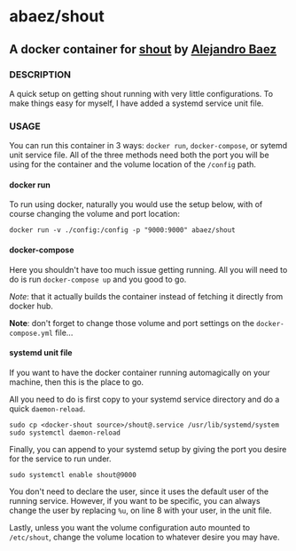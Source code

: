# abaez/shout
## A docker container for [shout][1] by [Alejandro Baez][3]

### DESCRIPTION
A quick setup on getting shout running with very little configurations. To make things easy for myself, I have added a systemd service unit file.

### USAGE
You can run this container in 3 ways: `docker run`, `docker-compose`, or sytemd unit service file. All of the three methods need both the port you will be using for the container and the volume location of the `/config` path.


#### docker run
To run using docker, naturally you would use the setup below, with of course changing the volume and port location:

```
docker run -v ./config:/config -p "9000:9000" abaez/shout
```

#### docker-compose
Here you shouldn't have too much issue getting running. All you will need to do is run `docker-compose up` and you good to go.

_Note_: that it actually builds the container instead of fetching it directly from docker hub.

__Note__: don't forget to change those volume and port settings on the `docker-compose.yml` file...

#### systemd unit file
If you want to have the docker container running automagically on your machine, then this is the place to go.

All you need to do is first copy to your systemd service directory and do a quick `daemon-reload`.

```
sudo cp <docker-shout source>/shout@.service /usr/lib/systemd/system
sudo systemctl daemon-reload
```

Finally, you can append to your systemd setup by giving the port you desire for the service to run under.

```
sudo systemctl enable shout@9000
```

You don't need to declare the user, since it uses the default user of the running service. However, if you want to be specific, you can always change the user by replacing `%u`, on line 8 with your user, in the unit file.

Lastly, unless you want the volume configuration auto mounted to `/etc/shout`, change the volume location to whatever desire you may have.

[1]: https://github.com/erming/shout
[2]: http://shout-irc.com/docs/getting_started/usage.html
[3]: https://twitter.com/a_baez
